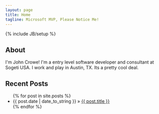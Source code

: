 ```yaml
---
layout: page
title: Home
tagline: Microsoft MVP, Please Notice Me!
---
```

{% include JB/setup %}

## About

I'm John Crowe! I'm a entry level software developer and consultant at Sogeti USA. I work and play in Austin, TX. Its a pretty cool deal.
    
## Recent Posts

<ul class="posts">
  {% for post in site.posts %}
    <li><span>{{ post.date | date_to_string }}</span> &raquo; <a href="{{ BASE_PATH }}{{ post.url }}">{{ post.title }}</a></li>
  {% endfor %}
</ul>
